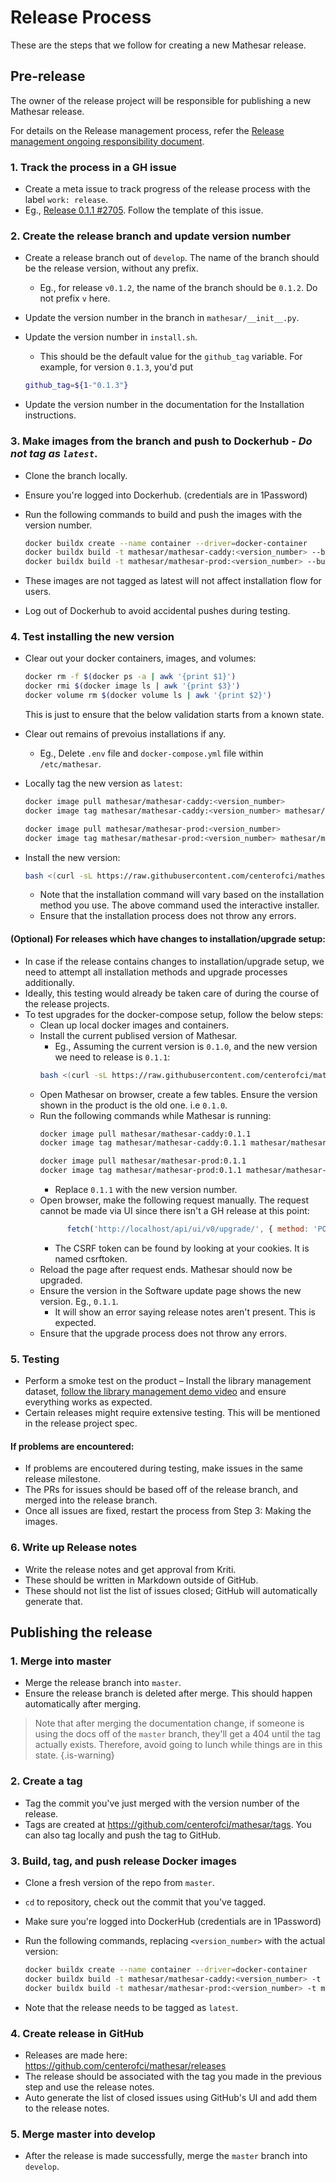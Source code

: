 # Release Process

These are the steps that we follow for creating a new Mathesar release.

## Pre-release
The owner of the release project will be responsible for publishing a new Mathesar release.

For details on the Release management process, refer the [Release management ongoing responsibility document](/team/responsibilities/release-management.md).

### 1. Track the process in a GH issue
- Create a meta issue to track progress of the release process with the label `work: release`.
- Eg., [Release 0.1.1 #2705](https://github.com/centerofci/mathesar/issues/2705). Follow the template of this issue.

### 2. Create the release branch and update version number
- Create a release branch out of `develop`. The name of the branch should be the release version, without any prefix.
  - Eg., for release `v0.1.2`, the name of the branch should be `0.1.2`. Do not prefix `v` here.
- Update the version number in the branch in  `mathesar/__init__.py`.
- Update the version number in `install.sh`.
	- This should be the default value for the `github_tag` variable. For example, for version `0.1.3`, you'd put 
    ```sh
    github_tag=${1-"0.1.3"}
    ```

- Update the version number in the documentation for the Installation instructions.

### 3. Make images from the branch and push to Dockerhub - *Do not tag as `latest`*.
- Clone the branch locally.
- Ensure you're logged into Dockerhub. (credentials are in 1Password)
- Run the following commands to build and push the images with the version number.
  ```sh
  docker buildx create --name container --driver=docker-container
  docker buildx build -t mathesar/mathesar-caddy:<version_number> --builder=container --platform=linux/amd64,linux/arm64 --push -f Dockerfile.caddy .
  docker buildx build -t mathesar/mathesar-prod:<version_number> --builder=container --platform=linux/amd64,linux/arm64 --push --build-arg PYTHON_REQUIREMENTS=requirements-prod.txt .
  ```

- These images are not tagged as latest will not affect installation flow for users.
- Log out of Dockerhub to avoid accidental pushes during testing.

### 4. Test installing the new version
- Clear out your docker containers, images, and volumes:
  ```sh
  docker rm -f $(docker ps -a | awk '{print $1}')
  docker rmi $(docker image ls | awk '{print $3}')
  docker volume rm $(docker volume ls | awk '{print $2}')
  ```
  This is just to ensure that the below validation starts from a known state.

- Clear out remains of prevoius installations if any.
	- Eg., Delete `.env` file and `docker-compose.yml` file within `/etc/mathesar`.
- Locally tag the new version as `latest`:
  ```sh
  docker image pull mathesar/mathesar-caddy:<version_number>
  docker image tag mathesar/mathesar-caddy:<version_number> mathesar/mathesar-caddy:latest
  
  docker image pull mathesar/mathesar-prod:<version_number>
  docker image tag mathesar/mathesar-prod:<version_number> mathesar/mathesar-prod:latest
  ```

- Install the new version:
  ```sh
  bash <(curl -sL https://raw.githubusercontent.com/centerofci/mathesar/<version_number>/install.sh)
  ```
  - Note that the installation command will vary based on the installation method you use. The above command used the interactive installer.
  - Ensure that the installation process does not throw any errors.


#### (Optional) For releases which have changes to installation/upgrade setup:
- In case if the release contains changes to installation/upgrade setup, we need to attempt all installation methods and upgrade processes additionally.
- Ideally, this testing would already be taken care of during the course of the release projects.
- To test upgrades for the docker-compose setup, follow the below steps:
	 - Clean up local docker images and containers.
   - Install the current publised version of Mathesar.
   		- Eg., Assuming the current version is `0.1.0`, and the new version we need to release is `0.1.1`:
        ```sh
        bash <(curl -sL https://raw.githubusercontent.com/centerofci/mathesar/0.1.0/install.sh)
        ```
    - Open Mathesar on browser, create a few tables. Ensure the version shown in the product is the old one. i.e `0.1.0`.
   - Run the following commands while Mathesar is running:
     ```sh
     docker image pull mathesar/mathesar-caddy:0.1.1
     docker image tag mathesar/mathesar-caddy:0.1.1 mathesar/mathesar-caddy:latest

     docker image pull mathesar/mathesar-prod:0.1.1
     docker image tag mathesar/mathesar-prod:0.1.1 mathesar/mathesar-prod:latest
     ```
     - Replace `0.1.1` with the new version number.
   - Open browser, make the following request manually. The request cannot be made via UI since there isn't a GH release at this point:
      ```javascript
			fetch('http://localhost/api/ui/v0/upgrade/', { method: 'POST', headers: { 'X-CSRFToken': '<replace_with_csrf_token>', 'Content-Type': 'application/json' }, body: JSON.stringify({}) });
      ```
      - The CSRF token can be found by looking at your cookies. It is named csrftoken.
   - Reload the page after request ends. Mathesar should now be upgraded.
   - Ensure the version in the Software update page shows the new version. Eg., `0.1.1`.
      - It will show an error saying release notes aren't present. This is expected.
   - Ensure that the upgrade process does not throw any errors.

### 5. Testing
- Perform a smoke test on the product – Install the library management dataset, [follow the library management demo video](https://www.youtube.com/watch?v=Edbba-h4L-M&t=17s) and ensure everything works as expected.
- Certain releases might require extensive testing. This will be mentioned in the release project spec.

#### If problems are encountered:
- If problems are encoutered during testing, make issues in the same release milestone.
- The PRs for issues should be based off of the release branch, and merged into the release branch.
- Once all issues are fixed, restart the process from Step 3: Making the images.

### 6. Write up Release notes
- Write the release notes and get approval from Kriti.
- These should be written in Markdown outside of GitHub.
- These should not list the list of issues closed; GitHub will automatically generate that.

## Publishing the release

### 1. Merge into master
- Merge the release branch into `master`.
- Ensure the release branch is deleted after merge. This should happen automatically after merging.
 > Note that after merging the documentation change, if someone is using the docs off of the `master` branch, they'll get a 404 until the tag actually exists. Therefore, avoid going to lunch while things are in this state.
{.is-warning}

### 2. Create a tag
- Tag the commit you've just merged with the version number of the release.
- Tags are created at https://github.com/centerofci/mathesar/tags. You can also tag locally and push the tag to GitHub.

### 3. Build, tag, and push release Docker images
- Clone a fresh version of the repo from `master`.
- `cd` to repository, check out the commit that you've tagged.
- Make sure you're logged into DockerHub (credentials are in 1Password)
- Run the following commands, replacing `<version_number>` with the actual version:
  ```sh
  docker buildx create --name container --driver=docker-container
  docker buildx build -t mathesar/mathesar-caddy:<version_number> -t mathesar/mathesar-caddy:latest --builder=container --platform=linux/amd64,linux/arm64 --push -f Dockerfile.caddy .
  docker buildx build -t mathesar/mathesar-prod:<version_number> -t mathesar/mathesar-prod:latest --builder=container --platform=linux/amd64,linux/arm64 --push --build-arg PYTHON_REQUIREMENTS=requirements-prod.txt .
  ```

- Note that the release needs to be tagged as `latest`.

### 4. Create release in GitHub
- Releases are made here: https://github.com/centerofci/mathesar/releases
- The release should be associated with the tag you made in the previous step and use the release notes.
- Auto generate the list of closed issues using GitHub's UI and add them to the release notes. 

### 5. Merge master into develop
- After the release is made successfully, merge the `master` branch into `develop`.